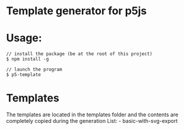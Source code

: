 # Template generator for p5js


# Usage:

```
// install the package (be at the root of this project)
$ npm install -g

// launch the program
$ p5-template
``` 

# Templates

The templates are located in the templates folder and the contents are completely copied during the generation
List:
    - basic-with-svg-export
    